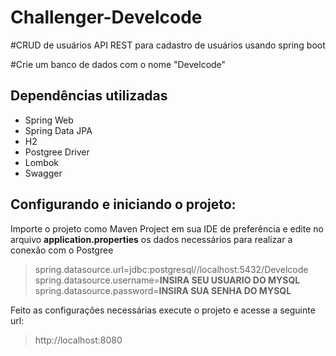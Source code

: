 # Challenger-Develcode


#CRUD de usuários
API REST para cadastro de usuários usando spring boot

#Crie um banco de dados com o nome "Develcode"


## Dependências utilizadas

* Spring Web
* Spring Data JPA
* H2
* Postgree Driver
* Lombok
* Swagger

## Configurando e iniciando o projeto: 

Importe o projeto como Maven Project em sua IDE de preferência e edite no arquivo **application.properties** os dados necessários para realizar a conexão com o Postgree

> spring.datasource.url=jdbc:postgresql//localhost:5432/Develcode <br>
spring.datasource.username=**INSIRA SEU USUARIO DO MYSQL** <br>
spring.datasource.password=**INSIRA SUA SENHA DO MYSQL** <br>

Feito as configurações necessárias execute o projeto e acesse a seguinte url:
> http://localhost:8080
